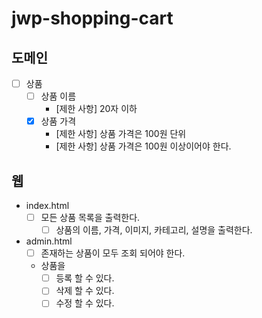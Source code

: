 # jwp-shopping-cart

## 도메인
- [ ] 상품
  - [ ] 상품 이름
    - [제한 사항] 20자 이하
  - [X] 상품 가격
    - [제한 사항] 상품 가격은 100원 단위
    - [제한 사항] 상품 가격은 100원 이상이어야 한다.

## 웹
- index.html
  - [ ] 모든 상품 목록을 출력한다.
    - [ ] 상품의 이름, 가격, 이미지, 카테고리, 설명을 출력한다. 

- admin.html
  - [ ] 존재하는 상품이 모두 조회 되어야 한다.
  - 상품을
    - [ ] 등록 할 수 있다.
    - [ ] 삭제 할 수 있다.
    - [ ] 수정 할 수 있다.
